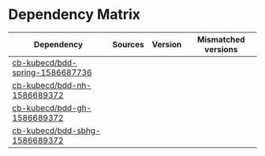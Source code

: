 # Dependency Matrix

Dependency | Sources | Version | Mismatched versions
---------- | ------- | ------- | -------------------
[cb-kubecd/bdd-spring-1586687736](https://github.com/cb-kubecd/bdd-spring-1586687736.git) |  | []() | 
[cb-kubecd/bdd-nh-1586689372](https://github.com/cb-kubecd/bdd-nh-1586689372.git) |  | []() | 
[cb-kubecd/bdd-gh-1586689372](https://github.com/cb-kubecd/bdd-gh-1586689372.git) |  | []() | 
[cb-kubecd/bdd-sbhg-1586689372](https://github.com/cb-kubecd/bdd-sbhg-1586689372.git) |  | []() | 
